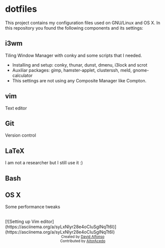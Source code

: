 # dotfiles
This project contains my configuration files used on GNU/Linux and OS X.
In this repository you found the following components and its settings:

## i3wm
Tiling Window Manager with conky and some scripts that I needed.
- Installing and setup: conky, thunar, dunst, dmenu, i3lock and scrot
- Auxiliar packages: gimp, hamster-applet, clusterssh, meld, gnome-calculator
- This settings are not using any Composite Manager like Compton.

## vim
Text editor

## Git
Version control

## LaTeX
I am not a researcher but I still use it :)

## Bash

## OS X
Some performance tweaks

<br>
[![Setting up Vim editor](https://asciinema.org/a/syLxNIyr28e4oCIuSgINqTt6l)](https://asciinema.org/a/syLxNIyr28e4oCIuSgINqTt6l)


<div align="center">
   <sub>Created by
   <a href="https://github.com/davidag/">David Alfonso</a>
</div>
<div align="center">
   <sub>Contributed by
   <a href="https://twitter.com/AitorAcedo">AitorAcedo</a>
</div>
